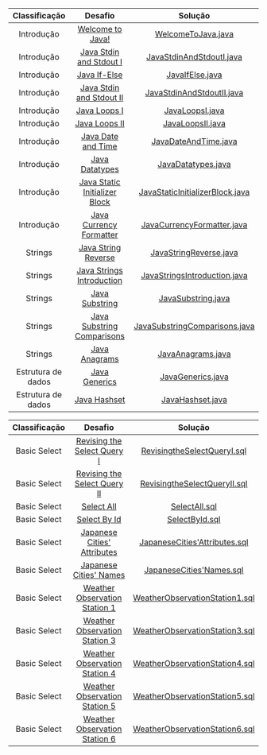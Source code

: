 |          Classificação          |                                                         Desafio                                                       		 		|                                                                                                Solução                                                                                                                               				 		
|:---------------------------:|:---------------------------------------------------------------------------------------------------------------------------------------:|:-------------------------------------------------------------------------------------------------------------------------------------------------------------------------------------------------------------------------------------------------------------:|
|        Introdução   	  | [Welcome to Java!](https://www.hackerrank.com/challenges/welcome-to-java)                                               		 		| [WelcomeToJava.java](https://github.com/Jyeverson/HackerRank/blob/main/Solutions/Java/WelcomeToJava.java)                     				 		|															   |
|        Introdução         | [Java Stdin and Stdout I](https://www.hackerrank.com/challenges/java-stdin-and-stdout-1)                                		 		| [JavaStdinAndStdoutI.java](https://github.com/Jyeverson/HackerRank/blob/main/Solutions/Java/JavaStdinAndStdoutI.java)           			 		| 														       |
|        Introdução         | [Java If-Else](https://www.hackerrank.com/challenges/java-if-else)                                                      		 		| [JavaIfElse.java](https://github.com/Jyeverson/HackerRank/blob/main/Solutions/Java/JavaIfElse.java)				         				 		    | 														       |
|        Introdução         | [Java Stdin and Stdout II](https://www.hackerrank.com/challenges/java-stdin-stdout)                                     		 		| [JavaStdinAndStdoutII.java](https://github.com/Jyeverson/HackerRank/blob/main/Solutions/Java/JavaStdinAndStdoutII.java)       				 		| 														       |
|        Introdução         | [Java Loops I](https://www.hackerrank.com/challenges/java-loops-i)                                                      		 		| [JavaLoopsI.java](https://github.com/Jyeverson/HackerRank/blob/main/Solutions/Java/JavaLoopsI.java)                           				 		| 	 													       |
|        Introdução         | [Java Loops II](https://www.hackerrank.com/challenges/java-loops)                                                       		 		| [JavaLoopsII.java](https://github.com/Jyeverson/HackerRank/blob/main/Solutions/Java/JavaLoopsII.java)                         				 		|       											           |
|        Introdução         | [Java Date and Time](https://www.hackerrank.com/challenges/java-date-and-time)                                                       		 		| [JavaDateAndTime.java](https://github.com/Jyeverson/HackerRank/blob/main/Solutions/Java/JavaDateAndTime.java)                         				 		|       											           |
|        Introdução         | [Java Datatypes](https://www.hackerrank.com/challenges/java-datatypes)                                                       		 		| [JavaDatatypes.java](https://github.com/Jyeverson/HackerRank/blob/main/Solutions/Java/JavaDatatypes.java)                         				 		|       											           |
|        Introdução         | [Java Static Initializer Block](https://www.hackerrank.com/challenges/java-static-initializer-block)                                                       		 		| [JavaStaticInitializerBlock.java](https://github.com/Jyeverson/HackerRank/blob/main/Solutions/Java/JavaStaticInitializerBlock.java)                         				 		|       											           |
|        Introdução         | [Java Currency Formatter](https://www.hackerrank.com/challenges/java-currency-formatter)                                                       		 		| [JavaCurrencyFormatter.java](https://github.com/Jyeverson/HackerRank/blob/main/Solutions/Java/JavaCurrencyFormatter.java)                         				 		|       											           |
|        Strings         | [Java String Reverse](https://www.hackerrank.com/challenges/java-string-reverse)                                                       		 		| [JavaStringReverse.java](https://github.com/Jyeverson/HackerRank/blob/main/Solutions/Java/JavaStringReverse.java)                         				 		|       											           |
|        Strings         | [Java Strings Introduction](https://www.hackerrank.com/challenges/java-strings-introduction)                                                       		 		| [JavaStringsIntroduction.java](https://github.com/Jyeverson/HackerRank/blob/main/Solutions/Java/JavaStringsIntroduction.java)                         				 		|       											           |
|        Strings         | [Java Substring](https://www.hackerrank.com/challenges/java-substring)                                                       		 		| [JavaSubstring.java](https://github.com/Jyeverson/HackerRank/blob/main/Solutions/Java/JavaSubstring.java)                         				 		|       											           |
|        Strings         | [Java Substring Comparisons](https://www.hackerrank.com/challenges/java-string-compare)                                                       		 		| [JavaSubstringComparisons.java](https://github.com/Jyeverson/HackerRank/blob/main/Solutions/Java/JavaSubstringComparisons.java)                         				 		|       											           |
|        Strings         | [Java Anagrams](https://www.hackerrank.com/challenges/java-anagrams)                                                       		 		| [JavaAnagrams.java](https://github.com/Jyeverson/HackerRank/blob/main/Solutions/Java/JavaAnagrams.java)                         				 		|       											           |
|        Estrutura de dados         | [Java Generics](https://www.hackerrank.com/challenges/java-generics)                                                       		 		| [JavaGenerics.java](https://github.com/Jyeverson/HackerRank/blob/main/Solutions/Java/JavaGenerics.java)                         				 		|       											           |
|        Estrutura de dados         | [Java Hashset](https://www.hackerrank.com/challenges/java-hashset)                                                       		 		| [JavaHashset.java](https://github.com/Jyeverson/HackerRank/blob/main/Solutions/Java/JavaHashset.java)                         				 		|       											           |



|          Classificação          |                                                         Desafio                                                       		 		|                                                                                                Solução                                                                                                                               				 		
|:---------------------------:|:---------------------------------------------------------------------------------------------------------------------------------------:|:-------------------------------------------------------------------------------------------------------------------------------------------------------------------------------------------------------------------------------------------------------------:|
|        Basic Select   	  | [Revising the Select Query I](https://www.hackerrank.com/challenges/revising-the-select-query)                                               		 		| [RevisingtheSelectQueryI.sql](https://github.com/Jyeverson/HackerRank/blob/main/Solutions/SQL/RevisingtheSelectQueryI.sql)                     				 		|															   |
|        Basic Select   	  | [Revising the Select Query II](https://www.hackerrank.com/challenges/revising-the-select-query-2)                                               		 		| [RevisingtheSelectQueryII.sql](https://github.com/Jyeverson/HackerRank/blob/main/Solutions/SQL/RevisingtheSelectQueryII.sql)                     				 		|															   |
|        Basic Select   	  | [Select All](https://www.hackerrank.com/challenges/select-all-sql)                                               		 		| [SelectAll.sql](https://github.com/Jyeverson/HackerRank/blob/main/Solutions/SQL/SelectAll.sql)                     				 		|															   |
|        Basic Select   	  | [Select By Id](https://www.hackerrank.com/challenges/select-by-id)                                               		 		| [SelectById.sql](https://github.com/Jyeverson/HackerRank/blob/main/Solutions/SQL/SelectById.sql)                     				 		|															   |
|        Basic Select   	  | [Japanese Cities' Attributes](https://www.hackerrank.com/challenges/japanese-cities-attributes)                                               		 		| [JapaneseCities'Attributes.sql](https://github.com/Jyeverson/HackerRank/blob/main/Solutions/SQL/JapaneseCities'Attributes.sql)                     				 		|															   |
|        Basic Select   	  | [Japanese Cities' Names](https://www.hackerrank.com/challenges/japanese-cities-name)                                               		 		| [JapaneseCities'Names.sql](https://github.com/Jyeverson/HackerRank/blob/main/Solutions/SQL/JapaneseCities'Names.sql)                     				 		|															   |
|        Basic Select   	  | [Weather Observation Station 1](https://www.hackerrank.com/challenges/weather-observation-station-1)                                               		 		| [WeatherObservationStation1.sql](https://github.com/Jyeverson/HackerRank/blob/main/Solutions/SQL/WeatherObservationStation1.sql)                     				 		|															   |
|        Basic Select   	  | [Weather Observation Station 3](https://www.hackerrank.com/challenges/weather-observation-station-3)                                               		 		| [WeatherObservationStation3.sql](https://github.com/Jyeverson/HackerRank/blob/main/Solutions/SQL/WeatherObservationStation3.sql)                     				 		|															   |
|        Basic Select   	  | [Weather Observation Station 4](https://www.hackerrank.com/challenges/weather-observation-station-4)                                               		 		| [WeatherObservationStation4.sql](https://github.com/Jyeverson/HackerRank/blob/main/Solutions/SQL/WeatherObservationStation4.sql)                     				 		|															   |
|        Basic Select   	  | [Weather Observation Station 5](https://www.hackerrank.com/challenges/weather-observation-station-5)                                               		 		| [WeatherObservationStation5.sql](https://github.com/Jyeverson/HackerRank/blob/main/Solutions/SQL/WeatherObservationStation5.sql)                     				 		|															   |
|        Basic Select   	  | [Weather Observation Station 6](https://www.hackerrank.com/challenges/weather-observation-station-6)                                               		 		| [WeatherObservationStation6.sql](https://github.com/Jyeverson/HackerRank/blob/main/Solutions/SQL/WeatherObservationStation6.sql)                     				 		|															   |